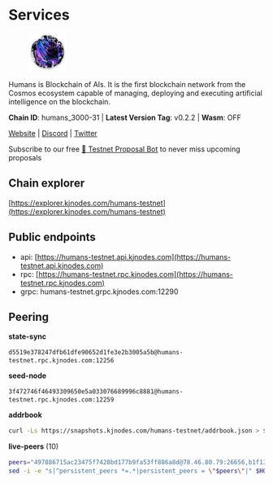 # Services

<figure><img src="https://raw.githubusercontent.com/kj89/cosmos-images/main/logos/humans.png" alt=""><figcaption></figcaption></figure>

Humans is Blockchain of AIs. It is the first blockchain network  from the Cosmos ecosystem capable of managing, deploying and  executing artificial intelligence on the blockchain.

**Chain ID**: humans_3000-31 | **Latest Version Tag**: v0.2.2 | **Wasm**: OFF

[Website](https://humans.ai) | [Discord](https://discord.gg/humansdotai) | [Twitter](https://twitter.com/humansdotai)



Subscribe to our free [🤖 Testnet Proposal Bot](https://t.me/kjnodes_testnet_proposal_bot) to never miss upcoming proposals


## Chain explorer
[https://explorer.kjnodes.com/humans-testnet](https://explorer.kjnodes.com/humans-testnet)

## Public endpoints

* api: [https://humans-testnet.api.kjnodes.com](https://humans-testnet.api.kjnodes.com)
* rpc: [https://humans-testnet.rpc.kjnodes.com](https://humans-testnet.rpc.kjnodes.com)
* grpc: humans-testnet.grpc.kjnodes.com:12290

## Peering

**state-sync**

```text
d5519e378247dfb61dfe90652d1fe3e2b3005a5b@humans-testnet.rpc.kjnodes.com:12256
```

**seed-node**

```text
3f472746f46493309650e5a033076689996c8881@humans-testnet.rpc.kjnodes.com:12259
```

**addrbook**
```bash
curl -Ls https://snapshots.kjnodes.com/humans-testnet/addrbook.json > $HOME/.humansd/config/addrbook.json
```

**live-peers** (10)
```bash
peers="497886715ac23475f7428bd177b9fa53ff886a8d@78.46.80.79:26656,b1f13e9971cfdcf784fb0efbd1b72417d5410a02@195.201.59.194:26656,1ac5cfbf03df14b6c41d09d9f284e75cf03f5742@202.61.236.219:26656,0ae23e03040dd3e3a6c3a2326c62a206f531d671@162.19.31.150:26656,d5519e378247dfb61dfe90652d1fe3e2b3005a5b@65.109.68.190:12256,6e2dac7a826fa2c21867dc6620b5945574a89865@65.109.155.238:29656,42f95015c31c7814b6a0a717fd8c63d15f896e88@94.237.27.19:26656,d7eb0e65cecbeeaa649b0a2fdf95ca2fb9f0cc3e@206.125.33.0:26656,b9767aa2312748caaf67425890768d85186b69b1@5.9.87.205:26646,f8ae768832a2665c915c3965a5bb8dc1031d5c1e@46.4.23.42:16656"
sed -i -e "s|^persistent_peers *=.*|persistent_peers = \"$peers\"|" $HOME/.humansd/config/config.toml
```
